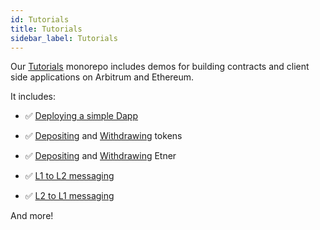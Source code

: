 ```yaml
---
id: Tutorials
title: Tutorials
sidebar_label: Tutorials
---
```


Our [Tutorials](https://github.com/OffchainLabs/arbitrum-tutorials) monorepo includes demos for building contracts and client side applications on Arbitrum and Ethereum.

It includes:

- ✅ [Deploying a simple Dapp](https://github.com/OffchainLabs/arbitrum-tutorials/tree/master/packages/demo-dapp-pet-shop)

- ✅ [Depositing](https://github.com/OffchainLabs/arbitrum-tutorials/tree/master/packages/token_deposit) and [Withdrawing](https://github.com/OffchainLabs/arbitrum-tutorials/tree/master/packages/token_withdraw) tokens

- ✅ [Depositing](https://github.com/OffchainLabs/arbitrum-tutorials/tree/master/packages/eth_deposit) and [Withdrawing](https://github.com/OffchainLabs/arbitrum-tutorials/tree/master/packages/eth_withdraw) Etner

- ✅ [L1 to L2 messaging](https://github.com/OffchainLabs/arbitrum-tutorials/tree/master/packages/greeter)
- ✅ [L2 to L1 messaging](https://github.com/OffchainLabs/arbitrum-tutorials/tree/master/packages/outbox-execute)

And more!
